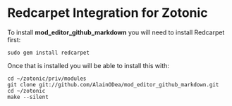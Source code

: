 Redcarpet Integration for Zotonic
=================================
To install **mod_editor_github_markdown** you will need to install Redcarpet first:

```
sudo gem install redcarpet
```

Once that is installed you will be able to install this with:

```
cd ~/zotonic/priv/modules
git clone git://github.com/AlainODea/mod_editor_github_markdown.git
cd ~/zotonic
make --silent
```
